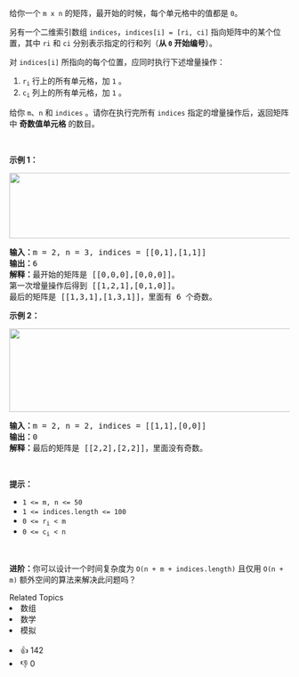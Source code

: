 <p>给你一个 <code>m x n</code> 的矩阵，最开始的时候，每个单元格中的值都是 <code>0</code>。</p>

<p>另有一个二维索引数组&nbsp;<code>indices</code>，<code>indices[i] = [ri, ci]</code> 指向矩阵中的某个位置，其中 <code>ri</code> 和 <code>ci</code> 分别表示指定的行和列（<strong>从 <code>0</code> 开始编号</strong>）。</p>

<p>对 <code>indices[i]</code> 所指向的每个位置，应同时执行下述增量操作：</p>

<ol> 
 <li><code>r<sub>i</sub></code> 行上的所有单元格，加 <code>1</code> 。</li> 
 <li><code>c<sub>i</sub></code> 列上的所有单元格，加 <code>1</code> 。</li> 
</ol>

<p>给你 <code>m</code>、<code>n</code> 和 <code>indices</code> 。请你在执行完所有&nbsp;<code>indices</code>&nbsp;指定的增量操作后，返回矩阵中 <strong>奇数值单元格</strong> 的数目。</p>

<p>&nbsp;</p>

<p><strong>示例 1：</strong></p>

<p><img alt="" src="https://assets.leetcode-cn.com/aliyun-lc-upload/uploads/2019/11/06/e1.png" style="height: 118px; width: 600px;" /></p>

<pre>
<strong>输入：</strong>m = 2, n = 3, indices = [[0,1],[1,1]]
<strong>输出：</strong>6
<strong>解释：</strong>最开始的矩阵是 [[0,0,0],[0,0,0]]。
第一次增量操作后得到 [[1,2,1],[0,1,0]]。
最后的矩阵是 [[1,3,1],[1,3,1]]，里面有 6 个奇数。
</pre>

<p><strong>示例 2：</strong></p>

<p><img alt="" src="https://assets.leetcode-cn.com/aliyun-lc-upload/uploads/2019/11/06/e2.png" style="height: 150px; width: 600px;" /></p>

<pre>
<strong>输入：</strong>m = 2, n = 2, indices = [[1,1],[0,0]]
<strong>输出：</strong>0
<strong>解释：</strong>最后的矩阵是 [[2,2],[2,2]]，里面没有奇数。
</pre>

<p>&nbsp;</p>

<p><strong>提示：</strong></p>

<ul> 
 <li><code>1 &lt;= m, n &lt;= 50</code></li> 
 <li><code>1 &lt;= indices.length &lt;= 100</code></li> 
 <li><code>0 &lt;= r<sub>i</sub> &lt; m</code></li> 
 <li><code>0 &lt;= c<sub>i</sub> &lt; n</code></li> 
</ul>

<p>&nbsp;</p>

<p><strong>进阶：</strong>你可以设计一个时间复杂度为 <code>O(n + m + indices.length)</code> 且仅用 <code>O(n + m)</code> 额外空间的算法来解决此问题吗？</p>

<div><div>Related Topics</div><div><li>数组</li><li>数学</li><li>模拟</li></div></div><br><div><li>👍 142</li><li>👎 0</li></div>